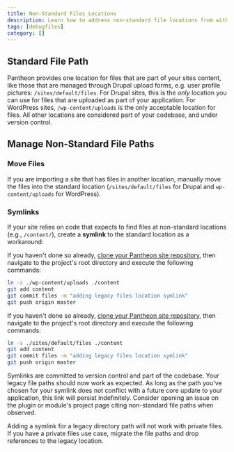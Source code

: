 ```yaml
---
title: Non-Standard Files Locations
description: Learn how to address non-standard file locations from within the Pantheon filesystem.
tags: [debugfiles]
category: []
---
```

## Standard File Path
Pantheon provides one location for files that are part of your sites content, like those that are managed through Drupal upload forms, e.g. user profile pictures: `/sites/default/files`. For Drupal sites, this is the *only* location you can use for files that are uploaded as part of your application. For WordPress sites, `/wp-content/uploads` is the only acceptable location for files. All other locations are considered part of your codebase, and under version control.

## Manage Non-Standard File Paths
### Move Files
If you are importing a site that has files in another location, manually move the files into the standard location (`/sites/default/files` for Drupal and `wp-content/uploads` for WordPress).

### Symlinks
If your site relies on code that expects to find files at non-standard locations (e.g., `/content/`), create a **symlink** to the standard location as a workaround:

<TabList>

<Tab title="WordPress" id="tab-1-id" active={true}>

If you haven't done so already, [clone your Pantheon site repository](/git/#clone-your-site-codebase), then navigate to the project's root directory and execute the following commands:

```bash
ln -s ./wp-content/uploads ./content
git add content
git commit files -m "adding legacy files location symlink"
git push origin master
```

</Tab>

<Tab title="Drupal" id="tab-2-id">

If you haven't done so already, [clone your Pantheon site repository](/git/#clone-your-site-codebase), then navigate to the project's root directory and execute the following commands:

```bash
ln -s ./sites/default/files ./content
git add content
git commit files -m "adding legacy files location symlink"
git push origin master
```

</Tab>

</TabList>

Symlinks are committed to version control and part of the codebase. Your legacy file paths should now work as expected. As long as the path you've chosen for your symlink does not conflict with a future core update to your application, this link will persist indefinitely. Consider opening an issue on the plugin or module's project page citing non-standard file paths when observed.

<Alert title="Note" type="info">
Adding a symlink for a legacy directory path will not work with private files. If you have a private files use case, migrate the file paths and drop references to the legacy location.
</Alert>
